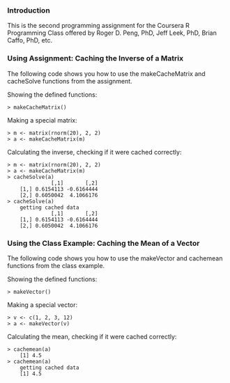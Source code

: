 ### Introduction

This is the second programming assignment for the Coursera R Programming Class offered by Roger D. Peng, PhD, Jeff Leek, PhD, Brian Caffo, PhD, etc.

### Using Assignment: Caching the Inverse of a Matrix

The following code shows you how to use the makeCacheMatrix and cacheSolve functions from the assignment.

Showing the defined functions:
<!-- -->
    > makeCacheMatrix()

Making a special matrix:
<!-- -->
    > m <- matrix(rnorm(20), 2, 2)
    > a <- makeCacheMatrix(m)

Calculating the inverse, checking if it were cached correctly:
<!-- -->
    > m <- matrix(rnorm(20), 2, 2)
    > a <- makeCacheMatrix(m)
    > cacheSolve(a)
                  [,1]       [,2]
        [1,] 0.6154113 -0.6164444
        [2,] 0.6050042  4.1066176
    > cacheSolve(a)
        getting cached data
                  [,1]       [,2]
        [1,] 0.6154113 -0.6164444
        [2,] 0.6050042  4.1066176

### Using the Class Example: Caching the Mean of a Vector

The following code shows you how to use the makeVector and cachemean functions from the class example. 
    
Showing the defined functions:

<!-- -->
    > makeVector()

Making a special vector:
<!-- -->
    > v <- c(1, 2, 3, 12)
    > a <- makeVector(v)

Calculating the mean, checking if it were cached correctly:
<!-- -->
    > cachemean(a)
        [1] 4.5
    > cachemean(a)
        getting cached data
        [1] 4.5
